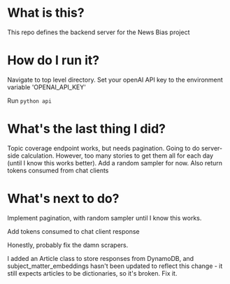 # What is this? 
This repo defines the backend server for the News Bias project

# How do I run it?
Navigate to top level directory. Set your openAI API key to the environment variable 'OPENAI_API_KEY'

Run `python api`

# What's the last thing I did? 
Topic coverage endpoint works, but needs pagination. Going to do server-side calculation. However, too many 
stories to get them all for each day (until I know this works better). Add a random sampler for now. Also
return tokens consumed from chat clients

# What's next to do? 
Implement pagination, with random sampler until I know this works. 

Add tokens consumed to chat client response

Honestly, probably fix the damn scrapers.

I added an Article class to store responses from DynamoDB, and subject_matter_embeddings hasn't been updated to reflect this change - it still expects articles to be dictionaries, so it's broken. Fix it. 

